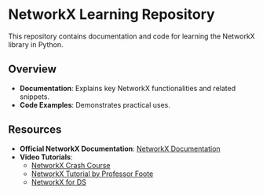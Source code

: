 # NetworkX Learning Repository

This repository contains documentation and code for learning the NetworkX library in Python.

## Overview

- **Documentation**: Explains key NetworkX functionalities and related snippets.
- **Code Examples**: Demonstrates practical uses.

## Resources

- **Official NetworkX Documentation**: [NetworkX Documentation](https://networkx.org/documentation/stable/)
- **Video Tutorials**:
  - [NetworkX Crash Course](https://www.youtube.com/watch?v=VetBkjcm9Go)
  - [NetworkX Tutorial by Professor Foote](https://www.youtube.com/watch?v=flwcAf1_1RU)
  - [NetworkX for DS](https://www.youtube.com/watch?v=Jw4_r9Ol1Hg)
